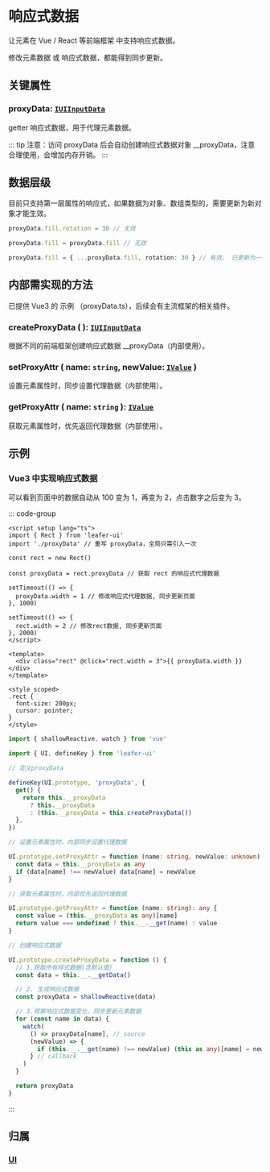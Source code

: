 # 响应式数据

让元素在 Vue / React 等前端框架 中支持响应式数据。

修改元素数据 或 响应式数据，都能得到同步更新。

## 关键属性

### proxyData: [`IUIInputData`](/api/interfaces/IUIInputData.md)

getter 响应式数据，用于代理元素数据。

::: tip
注意：访问 proxyData 后会自动创建响应式数据对象 \_\_proxyData，注意合理使用，会增加内存开销。
:::

## 数据层级

目前只支持第一层属性的响应式，如果数据为对象、数组类型的，需要更新为新对象才能生效。

```ts
proxyData.fill.rotation = 30 // 无效

proxyData.fill = proxyData.fill // 无效

proxyData.fill = { ...proxyData.fill, rotation: 30 } // 有效， 已更新为一个新对象
```

## 内部需实现的方法

已提供 Vue3 的 示例 （proxyData.ts），后续会有主流框架的相关插件。

### createProxyData ( ): [`IUIInputData`](/api/interfaces/IUIInputData.md)

根据不同的前端框架创建响应式数据 \_\_proxyData（内部使用）。

### setProxyAttr ( name: `string`, newValue: [`IValue`](/api/modules.md#ivalue) )

设置元素属性时，同步设置代理数据（内部使用）。

### getProxyAttr ( name: `string` ): [`IValue`](/api/modules.md#ivalue)

获取元素属性时，优先返回代理数据（内部使用）。

## 示例

### Vue3 中实现响应式数据

可以看到页面中的数据自动从 100 变为 1，再变为 2，点击数字之后变为 3。

::: code-group

```vue [App.vue]
<script setup lang="ts">
import { Rect } from 'leafer-ui'
import './proxyData' // 重写 proxyData，全局只需引入一次

const rect = new Rect()

const proxyData = rect.proxyData // 获取 rect 的响应式代理数据

setTimeout(() => {
  proxyData.width = 1 // 修改响应式代理数据, 同步更新页面
}, 1000)

setTimeout(() => {
  rect.width = 2 // 修改rect数据, 同步更新页面
}, 2000)
</script>

<template>
  <div class="rect" @click="rect.width = 3">{{ proxyData.width }}</div>
</template>

<style scoped>
.rect {
  font-size: 200px;
  cursor: pointer;
}
</style>
```

```ts [proxyData.ts]
import { shallowReactive, watch } from 'vue'

import { UI, defineKey } from 'leafer-ui'

// 定义proxyData

defineKey(UI.prototype, 'proxyData', {
  get() {
    return this.__proxyData
      ? this.__proxyData
      : (this.__proxyData = this.createProxyData())
  },
})

// 设置元素属性时，内部同步设置代理数据

UI.prototype.setProxyAttr = function (name: string, newValue: unknown): void {
  const data = this.__proxyData as any
  if (data[name] !== newValue) data[name] = newValue
}

// 获取元素属性时，内部优先返回代理数据

UI.prototype.getProxyAttr = function (name: string): any {
  const value = (this.__proxyData as any)[name]
  return value === undefined ? this.__.__get(name) : value
}

// 创建响应式数据

UI.prototype.createProxyData = function () {
  // 1.获取所有样式数据(含默认值)
  const data = this.__.__getData()

  // 2. 生成响应式数据
  const proxyData = shallowReactive(data)

  // 3.观察响应式数据变化，同步更新元素数据
  for (const name in data) {
    watch(
      () => proxyData[name], // source
      (newValue) => {
        if (this.__.__get(name) !== newValue) (this as any)[name] = newValue
      } // callback
    )
  }

  return proxyData
}
```

:::

## 归属

### [UI](/reference/display/UI.md)
